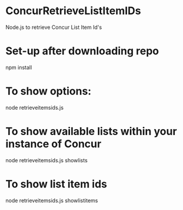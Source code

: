 # ConcurRetrieveListItemIDs
Node.js to retrieve Concur List Item Id's

# Set-up after downloading repo
npm install

# To show options:
node retrieveitemsids.js 

# To show available lists within your instance of Concur 
node retrieveitemsids.js showlists

# To show list item ids
node retrieveitemsids.js showlistitems <listid>
